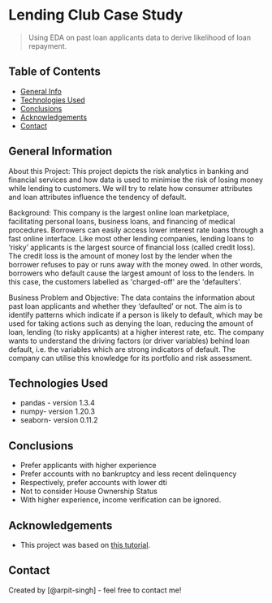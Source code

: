 # Lending Club Case Study
> Using EDA on past loan applicants data to derive likelihood of loan repayment.


## Table of Contents
* [General Info](#general-information)
* [Technologies Used](#technologies-used)
* [Conclusions](#conclusions)
* [Acknowledgements](#acknowledgements)
* [Contact](#contact)



## General Information
About this Project: This project depicts the risk analytics in banking and financial services and how data is used to minimise the risk of losing money while lending to customers. We will try to relate how consumer attributes and loan attributes influence the tendency of default.

Background: This company is the largest online loan marketplace, facilitating personal loans, business loans, and financing of medical procedures. Borrowers can easily access lower interest rate loans through a fast online interface.
Like most other lending companies, lending loans to ‘risky’ applicants is the largest source of financial loss (called credit loss). The credit loss is the amount of money lost by the lender when the borrower refuses to pay or runs away with the money owed. In other words, borrowers who default cause the largest amount of loss to the lenders. In this case, the customers labelled as 'charged-off' are the 'defaulters'. 

Business Problem and Objective: The data contains the information about past loan applicants and whether they ‘defaulted’ or not. The aim is to identify patterns which indicate if a person is likely to default, which may be used for taking actions such as denying the loan, reducing the amount of loan, lending (to risky applicants) at a higher interest rate, etc.
The company wants to understand the driving factors (or driver variables) behind loan default, i.e. the variables which are strong indicators of default.  The company can utilise this knowledge for its portfolio and risk assessment. 



## Technologies Used
- pandas - version 1.3.4
- numpy- version 1.20.3
- seaborn- version 0.11.2




## Conclusions
- Prefer applicants with higher experience
- Prefer accounts with no bankruptcy and less recent delinquency 
- Respectively, prefer accounts with lower dti
- Not to consider House Ownership Status
- With higher experience, income verification can be ignored.




## Acknowledgements
- This project was based on [this tutorial](https://colab.research.google.com/drive/1gu_6lnNugvUZCijaO8hz2Bp9Uexcbd5z#scrollTo=07FLqzfeFDxA).


## Contact
Created by [@arpit-singh] - feel free to contact me!
